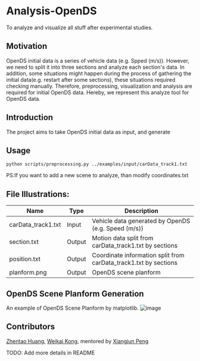 # Analysis-OpenDS
To analyze and visualize all stuff after experimental studies.
<br>
## Motivation
OpenDS initial data is a series of vehicle data (e.g. Spped (m/s)). However, we need to split it into three sections and analyze each section's data. In addition, some situations might happen during the process of gathering the initial data(e.g. restart after some sections), these situations required checking manually. Therefore, preprocessing, visualization and analysis are required for initial OpenDS data. Hereby, we represent this analyze tool for OpenDS data. 

## Introduction
The project aims to take OpenDS initial data as input, and generate
  
## Usage
```python scripts/preprocessing.py ../examples/input/carData_track1.txt```

PS:If you want to add a new scene to analyze, than modify coordinates.txt

## File Illustrations:
Name | Type| Description
---|---|---
carData_track1.txt| Input | Vehicle data generated by OpenDS (e.g. Speed (m/s))
section.txt | Output | Motion data split from carData_track1.txt by sections
position.txt | Output | Coordinate information split from carData_track1.txt by sections
planform.png | Output | OpenDS scene planform


## OpenDS Scene Planform Generation
An example of OpenDS Scene Planform by matplotlib.
![image](https://github.com/unnc-idl-ucc/Analysis-OpenDS/blob/master/examples/output/planform.png)

## Contributors


[Zhentao Huang](https://github.com/ZhentaoHuang), [Weikai Kong](https://github.com/WeikaiKong), mentored by [Xiangjun Peng](https://github.com/Shiangjun)


TODO: Add more details in README
</br>


